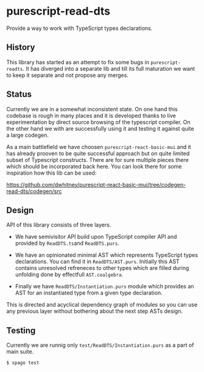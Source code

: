 # purescript-read-dts

Provide a way to work with TypeScript types declarations.

## History

This library has started as an attempt to fix some bugs in `purescript-readts`. It has diverged into a separate lib and till its full maturation we want to keep it separate and not propose any merges.


## Status

Currently we are in a somewhat inconsistent state. On one hand this codebase is rough in many places and it is developed thanks to live experimentation by direct source browsing of the typescript compiler. On the other hand we with are successfully using it and testing it against quite a large codegen.

As a main battlefield we have choosen `purescript-react-basic-mui` and it has already prooven to be quite successful approach but on quite limited subset of Typescript constructs.
There are for sure multiple pieces there which should be incorporated back here. You can look there for some inspiration how this lib can be used:

https://github.com/dwhitney/purescript-react-basic-mui/tree/codegen-read-dts/codegen/src

## Design

API of this library consists of three layers.

  * We have semivisitor API build upon TypeScript compiler API and provided by `ReadDTS.ts`and `ReadDTS.purs`.

  * We have an opinionated minimal AST which represents TypeScript types declarations. You can find it in `ReadDTS/AST.purs`. Initially this AST contains unresolved refreneces to other types which are filled during unfolding done by effectfull `AST.coalgebra`.

  * Finally we have `ReadDTS/Instantiation.purs` module which provides an AST for an instantiated type from a given type declaration.

This is directed and acyclical dependency graph of modules so you can use any previous layer without bothering about the next step ASTs design.


## Testing

Currently we are runnig only `test/ReadDTS/Instantiation.purs` as a part of main suite.

```
$ spago test
```
